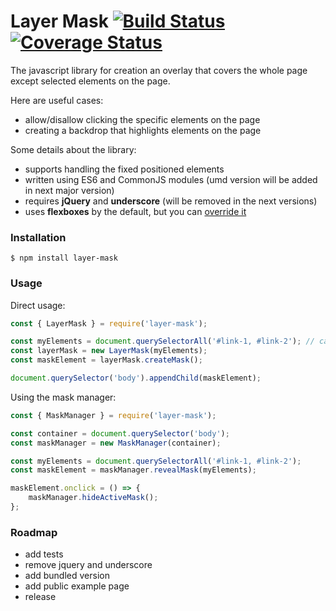 Layer Mask [![Build Status](https://travis-ci.org/cawabunga/layer-mask.svg?branch=master)](https://travis-ci.org/cawabunga/layer-mask) [![Coverage Status](https://coveralls.io/repos/cawabunga/layer-mask/badge.svg?branch=master)](https://coveralls.io/r/cawabunga/layer-mask?branch=master)
===

The javascript library for creation an overlay that covers the whole page except selected elements on the page. 

Here are useful cases: 
- allow/disallow clicking the specific elements on the page
- creating a backdrop that highlights elements on the page

Some details about the library:
- supports handling the fixed positioned elements
- written using ES6 and CommonJS modules (umd version will be added in next major version)
- requires **jQuery** and **underscore** (will be removed in the next versions)
- uses **flexboxes** by the default, but you can [override it](src/mask.css)

### Installation
`$ npm install layer-mask`

### Usage
Direct usage:
```javascript
const { LayerMask } = require('layer-mask');

const myElements = document.querySelectorAll('#link-1, #link-2'); // can be passed multiple elements at one time
const layerMask = new LayerMask(myElements);
const maskElement = layerMask.createMask();

document.querySelector('body').appendChild(maskElement);
```

Using the mask manager:
```javascript
const { MaskManager } = require('layer-mask');

const container = document.querySelector('body');
const maskManager = new MaskManager(container);

const myElements = document.querySelectorAll('#link-1, #link-2');
const maskElement = maskManager.revealMask(myElements);

maskElement.onclick = () => {
    maskManager.hideActiveMask();
};
```

### Roadmap
- add tests
- remove jquery and underscore
- add bundled version
- add public example page
- release
